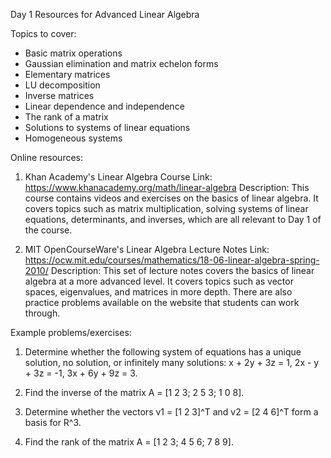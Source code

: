Day 1 Resources for Advanced Linear Algebra

Topics to cover:

- Basic matrix operations
- Gaussian elimination and matrix echelon forms
- Elementary matrices
- LU decomposition
- Inverse matrices
- Linear dependence and independence
- The rank of a matrix
- Solutions to systems of linear equations
- Homogeneous systems

Online resources:

1. Khan Academy's Linear Algebra Course
Link: https://www.khanacademy.org/math/linear-algebra
Description: This course contains videos and exercises on the basics of linear algebra. It covers topics such as matrix multiplication, solving systems of linear equations, determinants, and inverses, which are all relevant to Day 1 of the course.

2. MIT OpenCourseWare's Linear Algebra Lecture Notes
Link: https://ocw.mit.edu/courses/mathematics/18-06-linear-algebra-spring-2010/
Description: This set of lecture notes covers the basics of linear algebra at a more advanced level. It covers topics such as vector spaces, eigenvalues, and matrices in more depth. There are also practice problems available on the website that students can work through.

Example problems/exercises:

1. Determine whether the following system of equations has a unique solution, no solution, or infinitely many solutions: x + 2y + 3z = 1, 2x - y + 3z = -1, 3x + 6y + 9z = 3.

2. Find the inverse of the matrix A = [1 2 3; 2 5 3; 1 0 8].

3. Determine whether the vectors v1 = [1 2 3]^T and v2 = [2 4 6]^T form a basis for R^3.

4. Find the rank of the matrix A = [1 2 3; 4 5 6; 7 8 9].